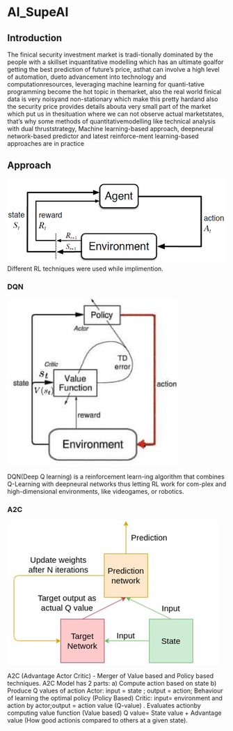 # AI_SupeAI
## Introduction
The  finical  security  investment  market  is  tradi-tionally  dominated  by  the  people  with  a  skillset  inquantitative  modelling  which  has  an  ultimate  goalfor  getting  the  best  prediction  of  future’s  price,  asthat  can  involve  a  high  level  of  automation,  dueto  advancement  into  technology  and  computationresources,  leveraging  machine  learning  for  quanti-tative  programming  become  the  hot  topic  in  themarket, also the real world finical data is very noisyand  non-stationary  which  make  this  pretty  hardand  also  the  security  price  provides  details  abouta very small part of the market which put us in thesituation  where  we  can  not  observe  actual  marketstates,  that’s  why  some  methods  of  quantitativemodelling  like  technical  analysis  with  dual  thruststrategy,  Machine  learning-based  approach,  deepneural network-based predictor and latest reinforce-ment learning-based approaches are in practice
## Approach
![Image](https://github.com/HridayNagrani/AI_SupeAI/blob/main/unknown.png)
Different RL techniques were used while implimention. 
### DQN
![Image](https://github.com/HridayNagrani/AI_SupeAI/blob/main/A2C.jpg)

DQN(Deep Q learning) is a reinforcement learn-ing algorithm that combines Q-Learning with deepneural  networks  thus  letting  RL  work  for  com-plex and high-dimensional environments, like videogames, or robotics.
### A2C
![Image](https://github.com/HridayNagrani/AI_SupeAI/blob/main/DQN.jpg)

A2C (Advantage Actor Critic) - Merger of Value based and Policy based techniques.
A2C Model has 2 parts:
a) Compute action based on state
b) Produce Q values of action
Actor: input = state ; output = action; Behaviour of learning the optimal policy (Policy Based)
Critic: input=  environment  and  action  by  actor;output  =  action  value  (Q-value)  .  Evaluates  actionby computing value function (Value based) 
Q value= State value + Advantage value (How good actionis  compared  to  others  at  a  given  state).


